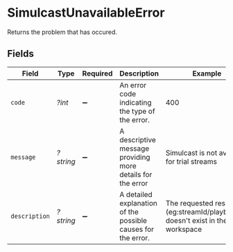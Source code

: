 # SimulcastUnavailableError

Returns the problem that has occured.



## Fields

| Field                                                                          | Type                                                                           | Required                                                                       | Description                                                                    | Example                                                                        |
| ------------------------------------------------------------------------------ | ------------------------------------------------------------------------------ | ------------------------------------------------------------------------------ | ------------------------------------------------------------------------------ | ------------------------------------------------------------------------------ |
| `code`                                                                         | *?int*                                                                         | :heavy_minus_sign:                                                             | An error code indicating the type of the error.<br/>                           | 400                                                                            |
| `message`                                                                      | *?string*                                                                      | :heavy_minus_sign:                                                             | A descriptive message providing more details for the error<br/>                | Simulcast is not available for trial streams                                   |
| `description`                                                                  | *?string*                                                                      | :heavy_minus_sign:                                                             | A detailed explanation of the possible causes for the error.<br/>              | The requested resource (eg:streamId/playbackId) doesn't exist in the workspace |